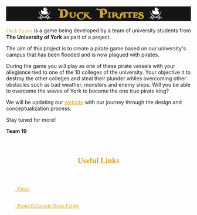 ![Title](images/title.png)

<span class = "pirate-font">Duck Pirates</span> is a game being developed by a team of university students from <b>The University of York</b> as part of a project.

The aim of this project is to create a pirate game based on our university's campus that has been flooded and is now plagued with pirates.

During the game you will play as one of these pirate vessels with your allegiance tied to one of the 10 colleges of the university.
Your objective it to destroy the other colleges and steal their plunder whiles overcoming other obstacles such as bad weather, monsters and enemy ships.
Will you be able to overcome the waves of York to become the one true pirate king?

We will be updating our <a href="https://duck-pirates.github.io/" target="_blank">website</a> with our journey through the design and conceptualization process.

Stay tuned for more!

**Team 19** 

<br>

<center>
    <h2 class = "pirate-font">Useful Links</h2>
</center>

<br>

<a href="mailto:abd516@york.ac.uk;bw1193@york.ac.uk;dfb505@york.ac.uk;dp1091@york.ac.uk;hm1561@york.ac.uk;hs1815@york.ac.uk?subject=Question For The DuckPirates Project" class = "pirate-font useful-link"><img src="images/icons/mail_white_24dp.svg" style="width:1.5rem;"></img>&nbsp;&nbsp;<u>Email</u></a>

<a href="https://drive.google.com/drive/folders/1hJqjWuq5lhOoj07_k-1w93YmWBBX1mkj?usp=sharing" class = "pirate-font useful-link"><img src="images/icons/add_to_drive_white_24dp.svg" style="width:1.5rem;"></img>&nbsp;&nbsp;<u>Project's Google Drive Folder</u></a>
<style>
    @font-face{
        font-family:Pirates; 
        src: url(fonts/Thedarkestpearl-9Ym8Z.ttf);
    }
    a{
        color: GoldenRod;
    }
    .pirate-font{
        font-family:Pirates;
        color: GoldenRod;
    }
    .useful-link{
        height:2rem;
        display:flex;
        align-items: center;
    }
    .useful-link:hover{
        text-decoration: none;
    }
</style>
